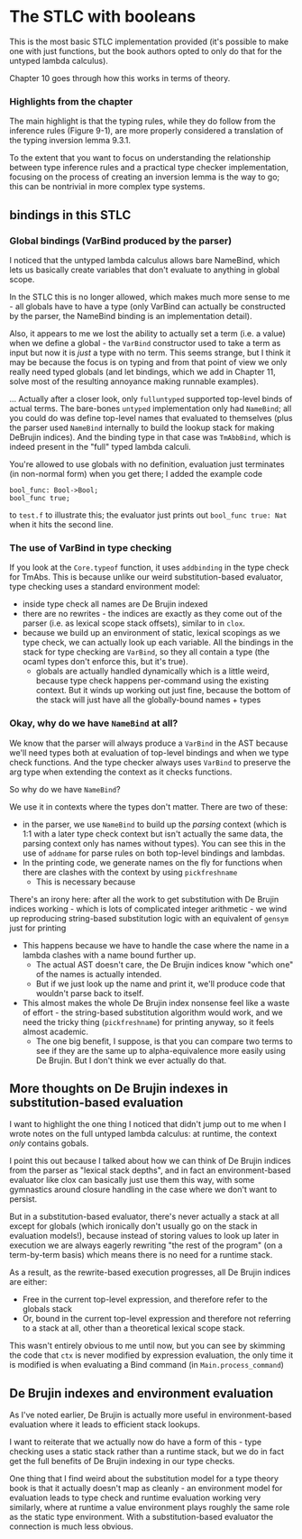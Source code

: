 # The STLC with booleans

This is the most basic STLC implementation provided (it's possible to make one
with just functions, but the book authors opted to only do that for the untyped
lambda calculus).

Chapter 10 goes through how this works in terms of theory.

### Highlights from the chapter

The main highlight is that the typing rules, while they do follow from
the inference rules (Figure 9-1), are more properly considered a translation
of the typing inversion lemma 9.3.1.

To the extent that you want to focus on understanding the relationship between
type inference rules and a practical type checker implementation, focusing
on the process of creating an inversion lemma is the way to go; this can be
nontrivial in more complex type systems.

## bindings in this STLC

### Global bindings (VarBind produced by the parser)

I noticed that the untyped lambda calculus allows bare NameBind, which lets us
basically create variables that don't evaluate to anything in global scope.

In the STLC this is no longer allowed, which makes much more sense to me - all
globals have to have a type (only VarBind can actually be constructed by the
parser, the NameBind binding is an implementation detail).

Also, it appears to me we lost the ability to actually set a term (i.e. a value)
when we define a global - the `VarBind` constructor used to take a term as input
but now it is *just* a type with no term. This seems strange, but I think it may
be because the focus is on typing and from that point of view we only really
need typed globals (and let bindings, which we add in Chapter 11, solve most of
the resulting annoyance making runnable examples).

... Actually after a closer look, only `fulluntyped` supported top-level binds
of actual terms. The bare-bones `untyped` implementation only had `NameBind`;
all you could do was define top-level names that evaluated to themselves (plus
the parser used `NameBind` internally to build the lookup stack for making
DeBrujin indices). And the binding type in that case was `TmAbbBind`, which
is indeed present in the "full" typed lambda calculi.

You're allowed to use globals with no definition, evaluation just terminates (in
non-normal form) when you get there; I added the example code
```
bool_func: Bool->Bool;
bool_func true;
```
to `test.f` to illustrate this; the evaluator just prints out `bool_func true:
Nat` when it hits the second line.

### The use of VarBind in type checking

If you look at the `Core.typeof` function, it uses `addbinding` in the
type check for TmAbs. This is because unlike our weird substitution-based
evaluator, type checking uses a standard environment model:
- inside type check all names are De Brujin indexed
- there are no rewrites - the indices are exactly as they come out of
  the parser (i.e. as lexical scope stack offsets), similar to in `clox`.
- because we build up an environment of static, lexical scopings as we
  type check, we can actually look up each variable. All the bindings
  in the stack for type checking are `VarBind`, so they all contain a type
  (the ocaml types don't enforce this, but it's true).
  - globals are actually handled dynamically which is a little weird,
    because type check happens per-command using the existing context.
    But it winds up working out just fine, because the bottom of the
    stack will just have all the globally-bound names + types

### Okay, why do we have `NameBind` at all?

We know that the parser will always produce a `VarBind` in the AST
because we'll need types both at evaluation of top-level bindings and
when we type check functions. And the type checker always uses `VarBind`
to preserve the arg type when extending the context as it checks functions.

So why do we have `NameBind`?

We use it in contexts where the types don't matter. There are two of these:
- in the parser, we use `NameBind` to build up the *parsing* context (which
  is 1:1 with a later type check context but isn't actually the same data,
  the parsing context only has names without types). You can see this
  in the use of `addname` for parse rules on both top-level bindings and
  lambdas.
- In the printing code, we generate names on the fly for functions when
  there are clashes with the context by using `pickfreshname`
  - This is necessary because

There's an irony here: after all the work to get substitution with De Brujin
indices working - which is lots of complicated integer arithmetic - we wind up
reproducing string-based substitution logic with an equivalent of `gensym` just
for printing
  - This happens because we have to handle the case where the name in a lambda
    clashes with a name bound further up.
    - The actual AST doesn't care, the De Brujin indices know "which one" of the
      names is actually intended.
    - But if we just look up the name and print it, we'll produce code that
      wouldn't parse back to itself.
  - This almost makes the whole De Brujin index nonsense feel like a waste
    of effort - the string-based substitution algorithm would work, and
    we need the tricky thing (`pickfreshname`) for printing anyway, so it
    feels almost academic.
    - The one big benefit, I suppose, is that you can compare two terms
      to see if they are the same up to alpha-equivalence more easily using
      De Brujin. But I don't think we ever actually do that.


## More thoughts on De Brujin indexes in substitution-based evaluation

I want to highlight the one thing I noticed that didn't jump out to me when I
wrote notes on the full untyped lambda calculus: at runtime, the context *only*
contains gobals.

I point this out because I talked about how we can think of De Brujin indices
from the parser as "lexical stack depths", and in fact an environment-based
evaluator like clox can basically just use them this way, with some gymnastics
around closure handling in the case where we don't want to persist.

But in a substitution-based evaluator, there's never actually a stack at all
except for globals (which ironically don't usually go on the stack in evaluation
models!), because instead of storing values to look up later in execution we are
always eagerly rewriting "the rest of the program" (on a term-by-term basis)
which means there is no need for a runtime stack.

As a result, as the rewrite-based execution progresses,
all De Brujin indices are either:
- Free in the current top-level expression, and therefore refer to the globals
  stack
- Or, bound in the current top-level expression and therefore not referring to a
  stack at all, other than a theoretical lexical scope stack.

This wasn't entirely obvious to me until now, but you can see by skimming the
code that `ctx` is never modified by expression evaluation, the only time it is
modified is when evaluating a Bind command (in `Main.process_command`)

## De Brujin indexes and environment evaluation

As I've noted earlier, De Brujin is actually more useful in environment-based
evaluation where it leads to efficient stack lookups.

I want to reiterate that we actually now do have a form of this - type checking
uses a static stack rather than a runtime stack, but we do in fact get the
full benefits of De Brujin indexing in our type checks.

One thing that I find weird about the substitution model for a type theory
book is that it actually doesn't map as cleanly - an environment model for evaluation
leads to type check and runtime evaluation working very similarly, where at runtime
a value environment plays roughly the same role as the static type environment. With
a substitution-based evaluator the connection is much less obvious.
